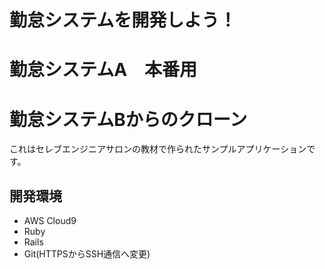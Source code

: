 # 勤怠システムを開発しよう！
# 勤怠システムA　本番用
# 勤怠システムBからのクローン

これはセレブエンジニアサロンの教材で作られたサンプルアプリケーションです。

## 開発環境

* AWS Cloud9
* Ruby
* Rails
* Git(HTTPSからSSH通信へ変更)
